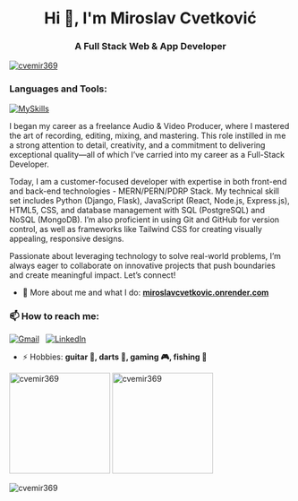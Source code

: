<h1 align="center">Hi 👋, I'm Miroslav Cvetković</h1>
<h3 align="center">A Full Stack Web & App Developer</h3>

<p align="left"> <a href="https://github.com/ryo-ma/github-profile-trophy"><img src="https://github-profile-trophy.vercel.app/?username=cvemir369&theme=onedark" alt="cvemir369" /></a> </p>

<h3 align="left">Languages and Tools:</h3>

[![MySkills](https://skillicons.dev/icons?i=html,css,tailwind,js,typescript,react,nodejs,express,python,django,flask,postgresql,mongodb,sqlite,git,github,vite,figma,postman)](https://skillicons.dev)

<p>I began my career as a freelance Audio & Video Producer, where I mastered the art of recording, editing, mixing, and mastering. This role instilled in me a strong attention to detail, creativity, and a commitment to delivering exceptional quality—all of which I’ve carried into my career as a Full-Stack Developer.

Today, I am a customer-focused developer with expertise in both front-end and back-end technologies - MERN/PERN/PDRP Stack. My technical skill set includes Python (Django, Flask), JavaScript (React, Node.js, Express.js), HTML5, CSS, and database management with SQL (PostgreSQL) and NoSQL (MongoDB). I’m also proficient in using Git and GitHub for version control, as well as frameworks like Tailwind CSS for creating visually appealing, responsive designs.

Passionate about leveraging technology to solve real-world problems, I’m always eager to collaborate on innovative projects that push boundaries and create meaningful impact. Let’s connect!</p>

- 👦 More about me and what I do: **[miroslavcvetkovic.onrender.com](https://miroslavcvetkovic.onrender.com/)**

<h3 align="left"> 📫 How to reach me:</h3>

[![Gmail](https://img.shields.io/badge/Gmail-D14836?style=for-the-badge&logo=gmail&logoColor=white)](mailto:cvemir369@gmail.com) &nbsp;
[![LinkedIn](https://img.shields.io/badge/linkedin-%230077B5.svg?style=for-the-badge&logo=linkedin&logoColor=white)](https://www.linkedin.com/in/cvemir369/)

- ⚡ Hobbies: **guitar 🎸, darts 🎯, gaming 🎮, fishing 🎣**

<p align="left">
  <img height="180em" src="https://github-readme-stats.vercel.app/api?username=cvemir369&show_icons=true&locale=en" alt="cvemir369" />
  <img height="180em" src="https://github-readme-stats.vercel.app/api/top-langs?username=cvemir369&show_icons=true&locale=en&layout=compact" alt="cvemir369" />
</p>

<p><img align="center" src="https://github-readme-streak-stats.herokuapp.com/?user=cvemir369&" alt="cvemir369" /></p>
